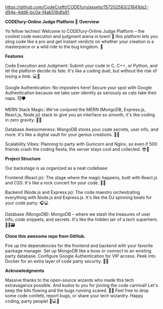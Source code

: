 

https://github.com/CodeCraftt/CODEfury/assets/157202583/21841bb2-d94e-4dd6-bc0a-f4ab516dfa91


**CODEfury-Online Judge Platform 🚀**
**Overview**

 Yo fellow techies! Welcome to CODEfury-Online Judge Platform – the coolest code execution and judgment arena in town! 🎉 this platform lets you sling code like a pro and get instant verdicts on whether your creation is a masterpiece or a wild ride to the bug kingdom. 🐞

**Features**

Code Execution and Judgment: Submit your code in C, C++, or Python, and let the platform decide its fate. It's like a coding duel, but without the risk of losing a limb. 💻🤖

Google Authentication: No imposters here! Secure your spot with Google Authentication because we take user identity as seriously as cats take their naps. 😼🛡️

MERN Stack Magic: We've conjured the MERN (MongoDB, Express.js, React.js, Node.js) stack to give you an interface so smooth, it's like coding in zero gravity. 🚀🌌

Database Awesomeness: MongoDB stores your code secrets, user info, and more. It's like a digital vault for your genius creations. 🏰🔐

Scalability Vibes: Planning to party with Gunicorn and Nginx, so even if 500 friends crash the coding fiesta, the server stays cool and collected. 😎🚀

**Project Structure**

Our backstage is as organized as a neat codebase:

Frontend (React.js): The stage where the magic happens, built with React.js and CSS. It's like a rock concert for your code. 🎸🎤

Backend (Node.js and Express.js): The code maestro orchestrating everything with Node.js and Express.js. It's like the DJ spinning beats for your code party. 🎧💻

Database (MongoDB): MongoDB – where we stash the treasures of user info, code snippets, and secrets. It's like the hidden lair of a tech superhero. 🦸‍♂️🗃️

**Clone this awesome repo from GitHub.**

Fire up the dependencies for the frontend and backend with your favorite package manager.
Set up MongoDB like a boss or connect to an existing party database.
Configure Google Authentication for VIP access.
Peek into Docker for an extra layer of code party security. 🎉🚀



**Acknowledgments**

Massive thanks to the open-source wizards who made this tech extravaganza possible.
And kudos to you for joining the code carnival! Let's keep the bits flowing and the bugs running scared. 🎊🚀
Feel free to drop some code confetti, report bugs, or share your tech wizardry. Happy coding, party people! 🎉💻✨
